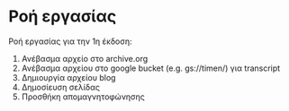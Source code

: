 # Ροή εργασίας

Ροή εργασίας για την 1η έκδοση:

1. Ανέβασμα αρχείο στο archive.org
2. Ανέβασμα αρχείου στο google bucket (e.g. gs://timen/<filename>) για transcript
3. Δημιουργία αρχείου blog
4. Δημοσίευση σελίδας
5. Προσθήκη απομαγνητοφώνησης
